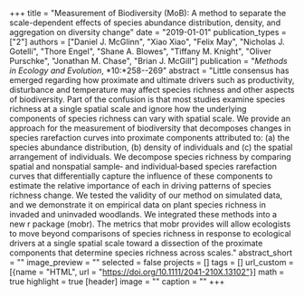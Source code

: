 +++
title = "Measurement of Biodiversity (MoB): A method to separate the scale-dependent effects of species abundance distribution, density, and aggregation on diversity change"
date = "2019-01-01"
publication_types = ["2"]
authors = ["Daniel J. McGlinn", "Xiao Xiao", "Felix May", "Nicholas J. Gotelli", "Thore Engel", "Shane A. Blowes", "Tiffany M. Knight", "Oliver Purschke", "Jonathan M. Chase", "Brian J. McGill"]
publication = "_Methods in Ecology and Evolution_, *10:*258--269"
abstract = "Little consensus has emerged regarding how proximate and ultimate drivers such as productivity, disturbance and temperature may affect species richness and other aspects of biodiversity. Part of the confusion is that most studies examine species richness at a single spatial scale and ignore how the underlying components of species richness can vary with spatial scale. We provide an approach for the measurement of biodiversity that decomposes changes in species rarefaction curves into proximate components attributed to: (a) the species abundance distribution, (b) density of individuals and (c) the spatial arrangement of individuals. We decompose species richness by comparing spatial and nonspatial sample‐ and individual‐based species rarefaction curves that differentially capture the influence of these components to estimate the relative importance of each in driving patterns of species richness change. We tested the validity of our method on simulated data, and we demonstrate it on empirical data on plant species richness in invaded and uninvaded woodlands. We integrated these methods into a new r package (mobr). The metrics that mobr provides will allow ecologists to move beyond comparisons of species richness in response to ecological drivers at a single spatial scale toward a dissection of the proximate components that determine species richness across scales."
abstract_short = ""
image_preview = ""
selected = false
projects = []
tags = []
url_custom = [{name = "HTML", url = "https://doi.org/10.1111/2041-210X.13102"}]
math = true
highlight = true
[header]
image = ""
caption = ""
+++
